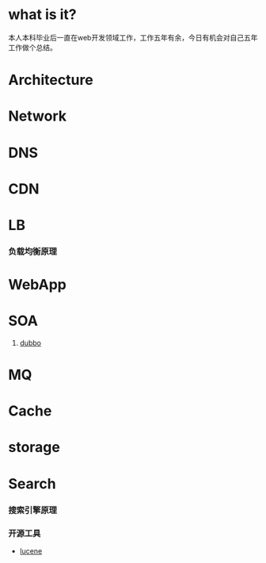 # what is it?
本人本科毕业后一直在web开发领域工作，工作五年有余，今日有机会对自己五年工作做个总结。


# Architecture


# Network


# DNS


# CDN


# LB
### 负载均衡原理

# WebApp


# SOA
1. <a href="http://dubbo.io/">dubbo</a>

# MQ


# Cache


# storage


# Search
### 搜索引擎原理
### 开源工具
* <a href="https://lucene.apache.org/">lucene</a>
